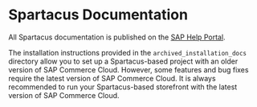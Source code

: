 # Spartacus Documentation

All Spartacus documentation is published on the [SAP Help Portal](https://help.sap.com/docs/SAP_COMMERCE_COMPOSABLE_STOREFRONT).

The installation instructions provided in the `archived_installation_docs` directory allow you to set up a Spartacus-based project with an older version of SAP Commerce Cloud. However, some features and bug fixes require the latest version of SAP Commerce Cloud. It is always recommended to run your Spartacus-based storefront with the latest version of SAP Commerce Cloud.
